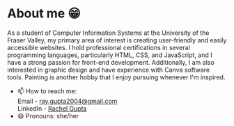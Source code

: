 # About me 😁

As a student of Computer Information Systems at the University of the Fraser Valley, my primary area of interest is creating user-friendly and easily accessible websites. I hold professional certifications in several programming languages, particularly HTML, CSS, and JavaScript, and I have a strong passion for front-end development. Additionally, I am also interested in graphic design and have experience with Canva software tools. Painting is another hobby that I enjoy pursuing whenever I'm inspired.

- 📫 How to reach me: <br>
  Email - [ray.gupta2004@gmail.com](mailto:ray.gupta2004@gmail.com) <br>
  LinkedIn - [Rachel Gupta](www.linkedin.com/in/rachel-gupta-1b68a2286)
- 😄 Pronouns: she/her
